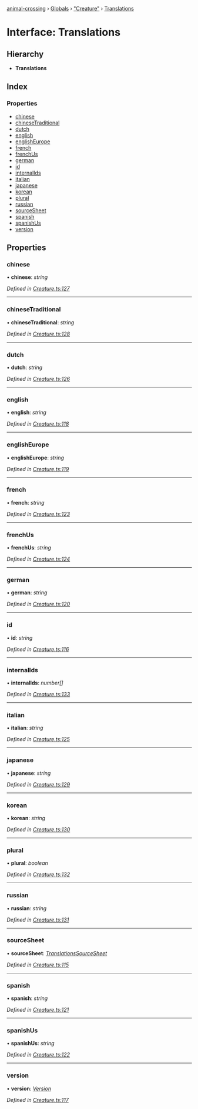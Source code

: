 [animal-crossing](../README.md) › [Globals](../globals.md) › ["Creature"](../modules/_creature_.md) › [Translations](_creature_.translations.md)

# Interface: Translations

## Hierarchy

* **Translations**

## Index

### Properties

* [chinese](_creature_.translations.md#chinese)
* [chineseTraditional](_creature_.translations.md#chinesetraditional)
* [dutch](_creature_.translations.md#dutch)
* [english](_creature_.translations.md#english)
* [englishEurope](_creature_.translations.md#englisheurope)
* [french](_creature_.translations.md#french)
* [frenchUs](_creature_.translations.md#frenchus)
* [german](_creature_.translations.md#german)
* [id](_creature_.translations.md#id)
* [internalIds](_creature_.translations.md#internalids)
* [italian](_creature_.translations.md#italian)
* [japanese](_creature_.translations.md#japanese)
* [korean](_creature_.translations.md#korean)
* [plural](_creature_.translations.md#plural)
* [russian](_creature_.translations.md#russian)
* [sourceSheet](_creature_.translations.md#sourcesheet)
* [spanish](_creature_.translations.md#spanish)
* [spanishUs](_creature_.translations.md#spanishus)
* [version](_creature_.translations.md#version)

## Properties

###  chinese

• **chinese**: *string*

*Defined in [Creature.ts:127](https://github.com/Norviah/animal-crossing/blob/4ac4ba9/module/types/Creature.ts#L127)*

___

###  chineseTraditional

• **chineseTraditional**: *string*

*Defined in [Creature.ts:128](https://github.com/Norviah/animal-crossing/blob/4ac4ba9/module/types/Creature.ts#L128)*

___

###  dutch

• **dutch**: *string*

*Defined in [Creature.ts:126](https://github.com/Norviah/animal-crossing/blob/4ac4ba9/module/types/Creature.ts#L126)*

___

###  english

• **english**: *string*

*Defined in [Creature.ts:118](https://github.com/Norviah/animal-crossing/blob/4ac4ba9/module/types/Creature.ts#L118)*

___

###  englishEurope

• **englishEurope**: *string*

*Defined in [Creature.ts:119](https://github.com/Norviah/animal-crossing/blob/4ac4ba9/module/types/Creature.ts#L119)*

___

###  french

• **french**: *string*

*Defined in [Creature.ts:123](https://github.com/Norviah/animal-crossing/blob/4ac4ba9/module/types/Creature.ts#L123)*

___

###  frenchUs

• **frenchUs**: *string*

*Defined in [Creature.ts:124](https://github.com/Norviah/animal-crossing/blob/4ac4ba9/module/types/Creature.ts#L124)*

___

###  german

• **german**: *string*

*Defined in [Creature.ts:120](https://github.com/Norviah/animal-crossing/blob/4ac4ba9/module/types/Creature.ts#L120)*

___

###  id

• **id**: *string*

*Defined in [Creature.ts:116](https://github.com/Norviah/animal-crossing/blob/4ac4ba9/module/types/Creature.ts#L116)*

___

###  internalIds

• **internalIds**: *number[]*

*Defined in [Creature.ts:133](https://github.com/Norviah/animal-crossing/blob/4ac4ba9/module/types/Creature.ts#L133)*

___

###  italian

• **italian**: *string*

*Defined in [Creature.ts:125](https://github.com/Norviah/animal-crossing/blob/4ac4ba9/module/types/Creature.ts#L125)*

___

###  japanese

• **japanese**: *string*

*Defined in [Creature.ts:129](https://github.com/Norviah/animal-crossing/blob/4ac4ba9/module/types/Creature.ts#L129)*

___

###  korean

• **korean**: *string*

*Defined in [Creature.ts:130](https://github.com/Norviah/animal-crossing/blob/4ac4ba9/module/types/Creature.ts#L130)*

___

###  plural

• **plural**: *boolean*

*Defined in [Creature.ts:132](https://github.com/Norviah/animal-crossing/blob/4ac4ba9/module/types/Creature.ts#L132)*

___

###  russian

• **russian**: *string*

*Defined in [Creature.ts:131](https://github.com/Norviah/animal-crossing/blob/4ac4ba9/module/types/Creature.ts#L131)*

___

###  sourceSheet

• **sourceSheet**: *[TranslationsSourceSheet](../enums/_creature_.translationssourcesheet.md)*

*Defined in [Creature.ts:115](https://github.com/Norviah/animal-crossing/blob/4ac4ba9/module/types/Creature.ts#L115)*

___

###  spanish

• **spanish**: *string*

*Defined in [Creature.ts:121](https://github.com/Norviah/animal-crossing/blob/4ac4ba9/module/types/Creature.ts#L121)*

___

###  spanishUs

• **spanishUs**: *string*

*Defined in [Creature.ts:122](https://github.com/Norviah/animal-crossing/blob/4ac4ba9/module/types/Creature.ts#L122)*

___

###  version

• **version**: *[Version](../enums/_creature_.version.md)*

*Defined in [Creature.ts:117](https://github.com/Norviah/animal-crossing/blob/4ac4ba9/module/types/Creature.ts#L117)*
